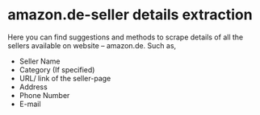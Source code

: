 # amazon.de-seller details extraction
Here you can find suggestions and methods to scrape details of all the sellers available on website – amazon.de. 
Such as,
- Seller Name
- Category (If specified)
- URL/ link of the seller-page
- Address
- Phone Number
- E-mail
